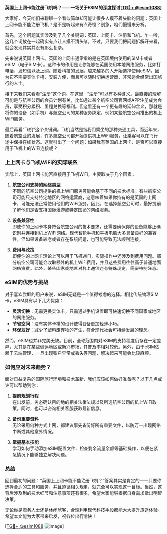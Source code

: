 **英国上上网卡能注册飞机吗？——一场关于ESIM的深度探讨[[TG💪+ @esim1088](https://t.me/s/esim1088)]**

大家好，今天咱们来聊聊一个看似简单却可能让很多人摸不着头脑的问题：英国上上网卡能不能注册飞机？是不是听起来有点奇怪？别急，咱们慢慢来分析。

首先，这个问题其实涉及到了几个关键词：英国、上网卡、注册和飞机。乍一听，这几个词放在一起确实有点让人摸不清头绪。不过，只要我们把问题拆解开来看，就会发现其实并没有那么复杂。

先来说说英国上网卡。英国的上网卡通常指的是在英国境内使用的SIM卡或者eSIM（电子SIM卡）。这种卡的作用是让你能够在英国使用本地网络服务，比如打电话、发短信以及上网。随着科技的发展，越来越多的人开始选择使用eSIM，因为它不需要实体卡槽，安装方便，而且可以随时切换运营商，非常适合经常出国旅行的人士。

接下来我们来看看“注册”这个词。在这里，“注册”可以有多种含义。最直接的理解可能是与航空公司的会员计划有关，比如通过某个航空公司官网或APP注册成为会员，享受积分累积、里程兑换等福利。但这里还有一个更有趣的延伸含义，那就是将你的设备（如手机）与航空公司的某种服务绑定，例如某些航空公司推出的机上WiFi服务。

最后再看“飞机”这个关键词。飞机当然是指我们乘坐的那种交通工具，而近年来，随着航空业的发展，许多航空公司都开始提供机上WiFi服务，让乘客可以在飞行途中保持在线状态。这就引出了一个问题：如果我有英国的上网卡，是否可以直接用于飞机上的WiFi连接呢？

### 上上网卡与飞机WiFi的实际联系

实际上，英国上网卡能否直接用于飞机WiFi，主要取决于几个因素：

1. **航空公司支持的网络类型**  
   不同的航空公司提供的机上WiFi服务可能会基于不同的技术标准。有些航空公司可能只支持特定地区的网络运营商，这意味着如果你持有的是英国的上网卡，可能无法正常使用他们的WiFi服务。因此，在选择航空公司时，最好提前了解他们是否支持国际漫游或特定国家的网络服务。

2. **设备兼容性**  
   即使你的上网卡本身符合航空公司的技术要求，还需要确保你的设备能够正确识别并连接到机上WiFi网络。现代智能手机和平板电脑大多具备良好的兼容性，但如果设备较老或者存在系统问题，也可能导致无法顺利连接。

3. **费用与政策**  
   即便你的上网卡理论上可以用于飞机WiFi，实际操作中还涉及到费用问题。部分航空公司可能会收取额外的机上WiFi费用，并且这些费用往往高于普通地面网络资费。此外，某些国家或地区对机上通信还有特殊规定，需要特别注意。

### eSIM的优势与挑战

对于喜欢尝鲜的用户来说，eSIM无疑是一个值得考虑的选择。相比传统物理SIM卡，eSIM具有以下几大优势：

- **灵活切换**：无需更换实体卡，只需通过手机设置即可快速切换不同国家或地区的网络服务。
- **节省空间**：没有实体卡槽的设计使得设备更加轻薄小巧。
- **环保友好**：减少了塑料废弃物的产生，符合现代社会可持续发展的理念。

然而，eSIM也并非完美无缺。目前，全球范围内对eSIM的支持程度仍存在一定差异，尤其是在某些偏远地区或新兴市场，其普及率相对较低。另外，由于eSIM依赖于云端管理，一旦出现账户异常或丢失等问题，解决起来可能会比较麻烦。

### 如何应对未来趋势？

面对日益复杂的国际旅行环境和技术革新，我们应该如何做好准备呢？以下几点或许可以帮助到你：

1. **提前规划行程**  
   在出发前，务必确认目的地的相关法律法规以及所选航空公司的机上WiFi政策。同时，也可以咨询相关客服获取最新信息。

2. **备份重要资料**  
   无论采用何种方式上网，都建议事先备份好所有重要文件，以防万一出现网络中断或其他意外情况。

3. **掌握基本技能**  
   学习如何手动添加eSIM配置文件、检查剩余流量余额等基础操作，以便在紧急情况下能够独立解决问题。

### 总结

回到最初的问题：“英国上上网卡能不能注册飞机？”答案其实是肯定的——只要你选择合适的工具和服务，并且遵循相关规定，就完全可以实现这一目标。当然，这背后涉及到的技术细节和注意事项还有很多，希望大家能够根据自身需求做出明智决策。

无论你是商务人士还是休闲旅客，合理利用现代科技手段都能大大提升旅途体验。希望本文能为大家带来启发，祝各位出行愉快！

[[TG💪+ @esim1088](https://t.me/s/esim1088) ![Image](https://i.postimg.cc/4NQfJmqS/Snipaste-2025-05-13-00-14-12.png)]